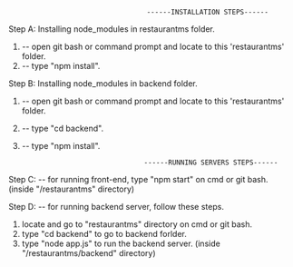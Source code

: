                                      ------INSTALLATION STEPS------

Step A:  Installing node_modules in restaurantms folder.

 1. --  open git bash or command prompt and locate to this 'restaurantms' folder.
 2. --  type "npm install". 

Step B:  Installing node_modules in backend folder.

 1. --  open git bash or command prompt and locate to this 'restaurantms' folder.
 2. --  type "cd backend".
 3. --  type "npm install".


                                      ------RUNNING SERVERS STEPS------


Step C:
 -- for running front-end, type "npm start" on cmd or git bash.  (inside "/restaurantms" directory) 

Step D:
 -- for running backend server, follow these steps.

 1. locate and go to "restaurantms" directory on cmd or git bash.
 2. type "cd backend"  to go to backend forlder.
 3. type "node app.js" to run the backend server.     (inside "/restaurantms/backend" directory) 

 